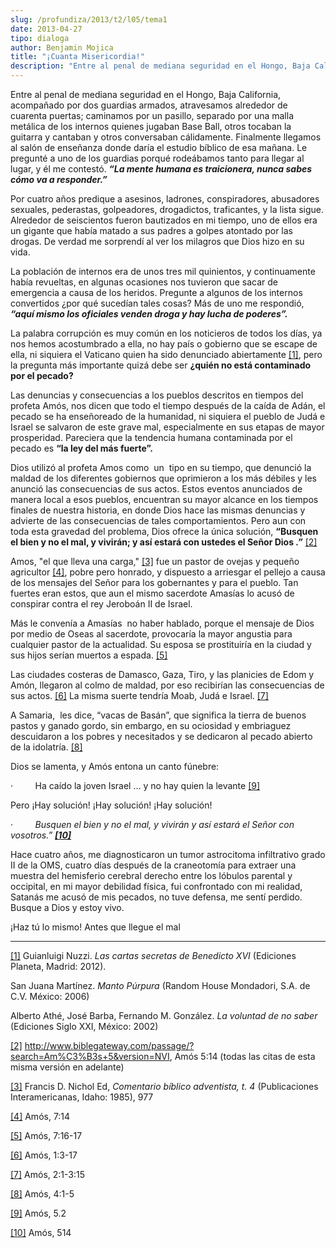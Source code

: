 ```yaml
---
slug: /profundiza/2013/t2/l05/tema1
date: 2013-04-27
tipo: dialoga
author: Benjamin Mojica
title: "¡Cuanta Misericordia!"
description: "Entre al penal de mediana seguridad en el Hongo, Baja California, acompañado  por dos guardias armados, atravesamos alrededor de cuarenta puertas; caminamos  por un pasillo, separado por una malla metálica de los internos quienes jugaban  Base Ball, otros tocaban la guitarra y..."
---
```


Entre al penal de mediana seguridad en el Hongo, Baja California, acompañado por dos guardias armados, atravesamos alrededor de cuarenta puertas; caminamos por un pasillo, separado por una malla metálica de los internos quienes jugaban Base Ball, otros tocaban la guitarra y cantaban y otros conversaban cálidamente. Finalmente llegamos al salón de enseñanza donde daría el estudio bíblico de esa mañana. Le pregunté a uno de los guardias porqué rodeábamos tanto para llegar al lugar, y él me contestó. **_“La mente humana es traicionera, nunca sabes cómo va a responder.”_**

Por cuatro años predique a asesinos, ladrones, conspiradores, abusadores sexuales, pederastas, golpeadores, drogadictos, traficantes, y la lista sigue. Alrededor de seiscientos fueron bautizados en mi tiempo, uno de ellos era un gigante que había matado a sus padres a golpes atontado por las drogas. De verdad me sorprendí al ver los milagros que Dios hizo en su vida.

La población de internos era de unos tres mil quinientos, y continuamente había revueltas, en algunas ocasiones nos tuvieron que sacar de emergencia a causa de los heridos. Pregunte a algunos de los internos convertidos ¿por qué sucedían tales cosas? Más de uno me respondió, **_“aquí mismo los oficiales venden droga y hay lucha de poderes”._**

La palabra corrupción es muy común en los noticieros de todos los días, ya nos hemos acostumbrado a ella, no hay país o gobierno que se escape de ella, ni siquiera el Vaticano quien ha sido denunciado abiertamente [[1]](#_ftn1 ""), pero la pregunta más importante quizá debe ser **¿quién no está contaminado por el pecado?**

Las denuncias y consecuencias a los pueblos descritos en tiempos del profeta Amós, nos dicen que todo el tiempo después de la caída de Adán, el pecado se ha enseñoreado de la humanidad, ni siquiera el pueblo de Judá e Israel se salvaron de este grave mal, especialmente en sus etapas de mayor prosperidad. Pareciera que la tendencia humana contaminada por el pecado es **“la ley del más fuerte”.**

Dios utilizó al profeta Amos como  un  tipo en su tiempo, que denunció la maldad de los diferentes gobiernos que oprimieron a los más débiles y les anunció las consecuencias de sus actos. Estos eventos anunciados de manera local a esos pueblos, encuentran su mayor alcance en los tiempos finales de nuestra historia, en donde Dios hace las mismas denuncias y advierte de las consecuencias de tales comportamientos. Pero aun con toda esta gravedad del problema, Dios ofrece la única solución, **“Busquen el bien y no el mal, y vivirán; y así estará con ustedes el Señor Dios _.”_** [[2]](#_ftn2 "")

Amos, "el que lleva una carga," [[3]](#_ftn3 "") fue un pastor de ovejas y pequeño agricultor [[4]](#_ftn4 ""), pobre pero honrado, y dispuesto a arriesgar el pellejo a causa de los mensajes del Señor para los gobernantes y para el pueblo. Tan fuertes eran estos, que aun el mismo sacerdote Amasías lo acusó de conspirar contra el rey Jeroboán II de Israel.

Más le convenía a Amasías  no haber hablado, porque el mensaje de Dios por medio de Oseas al sacerdote, provocaría la mayor angustia para cualquier pastor de la actualidad. Su esposa se prostituiría en la ciudad y sus hijos serían muertos a espada. [[5]](#_ftn5 "")

Las ciudades costeras de Damasco, Gaza, Tiro, y las planicies de Edom y Amón, llegaron al colmo de maldad, por eso recibirían las consecuencias de sus actos. [[6]](#_ftn6 "") La misma suerte tendría Moab, Judá e Israel. [[7]](#_ftn7 "")

A Samaria,  les dice, “vacas de Basán”, que significa la tierra de buenos pastos y ganado gordo, sin embargo, en su ociosidad y embriaguez descuidaron a los pobres y necesitados y se dedicaron al pecado abierto de la idolatría. [[8]](#_ftn8 "")

Dios se lamenta, y Amós entona un canto fúnebre:

·         Ha caído la joven Israel … y no hay quien la levante [[9]](#_ftn9 "")

Pero ¡Hay solución! ¡Hay solución! ¡Hay solución!

·         _Busquen el bien y no el mal, y vivirán y así estará el Señor con vosotros.” [**[10]**](#_ftn10 "")_

Hace cuatro años, me diagnosticaron un tumor astrocitoma infiltrativo grado II de la OMS, cuatro días después de la craneotomía para extraer una muestra del hemisferio cerebral derecho entre los lóbulos parental y occipital, en mi mayor debilidad física, fui confrontado con mi realidad, Satanás me acusó de mis pecados, no tuve defensa, me sentí perdido. Busque a Dios y estoy vivo.

¡Haz tú lo mismo! Antes que llegue el mal

* * *

[[1]](#_ftnref1 "") Guianluigi Nuzzi. _Las cartas secretas de Benedicto XVI_ (Ediciones Planeta, Madrid: 2012).

San Juana Martínez. _Manto Púrpura_ (Random House Mondadori, S.A. de C.V. México: 2006)

Alberto Athé, José Barba, Fernando M. González. _La voluntad de no saber_ (Ediciones Siglo XXI, México: 2002)

[[2]](#_ftnref2 "") http://www.biblegateway.com/passage/?search=Am%C3%B3s+5&version=NVI, Amós 5:14 (todas las citas de esta misma versión en adelante)

[[3]](#_ftnref3 "") Francis D. Nichol Ed, _Comentario bíblico adventista, t. 4_ (Publicaciones Interamericanas, Idaho: 1985), 977

[[4]](#_ftnref4 "") Amós, 7:14

[[5]](#_ftnref5 "") Amós, 7:16-17

[[6]](#_ftnref6 "") Amós, 1:3-17

[[7]](#_ftnref7 "") Amós, 2:1-3:15

[[8]](#_ftnref8 "") Amós, 4:1-5

[[9]](#_ftnref9 "") Amós, 5.2

[[10]](#_ftnref10 "") Amós, 514
